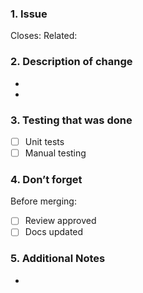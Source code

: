 ### 1. Issue
Closes:
Related:

### 2. Description of change
-
-

### 3. Testing that was done
- [ ] Unit tests
- [ ] Manual testing
      
### 4. Don’t forget
Before merging:
- [ ] Review approved
- [ ] Docs updated
      
### 5. Additional Notes
- 
